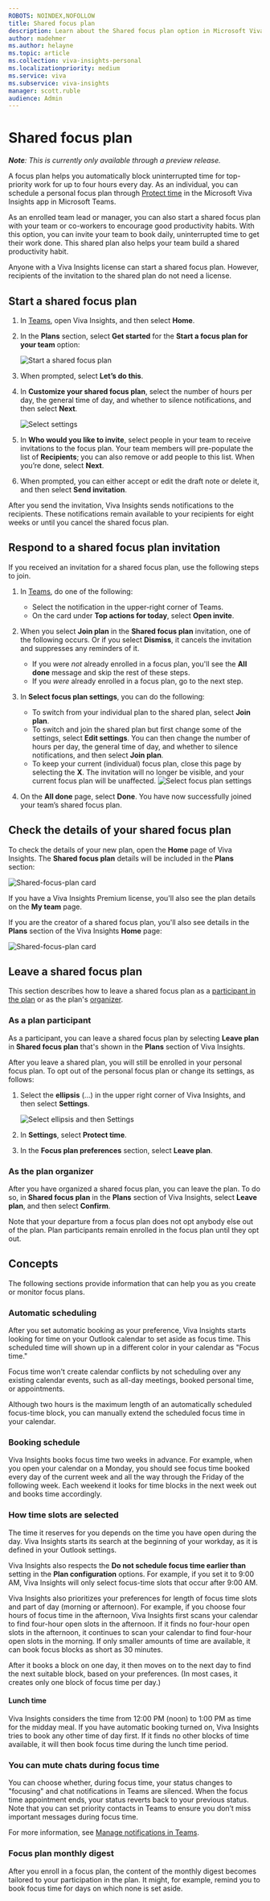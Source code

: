 ```yaml
---
ROBOTS: NOINDEX,NOFOLLOW
title: Shared focus plan
description: Learn about the Shared focus plan option in Microsoft Viva Insights in Teams
author: madehmer
ms.author: helayne
ms.topic: article
ms.collection: viva-insights-personal
ms.localizationpriority: medium 
ms.service: viva
ms.subservice: viva-insights
manager: scott.ruble
audience: Admin
---
```


# Shared focus plan

_**Note**: This is currently only available through a preview release._

A focus plan helps you automatically block uninterrupted time for top-priority work for up to four hours every day. As an individual, you can schedule a personal focus plan through [Protect time](../personal/teams/viva-insights-protect-time.md) in the Microsoft Viva Insights app in Microsoft Teams.

As an enrolled team lead or manager, you can also start a shared focus plan with your team or co-workers to encourage good productivity habits. With this option, you can invite your team to book daily, uninterrupted time to get their work done. This shared plan also helps your team build a shared productivity habit.

Anyone with a Viva Insights license can start a shared focus plan. However, recipients of the invitation to the shared plan do not need a license.

## Start a shared focus plan

1. In [Teams](https://teams.microsoft.com), open Viva Insights, and then select **Home**.
2. In the **Plans** section, select **Get started** for the **Start a focus plan for your team** option:

   ![Start a shared focus plan](../Images/mya/use/page-showing-plans-row-2.png)

3. When prompted, select **Let’s do this**.
4. In **Customize your shared focus plan**, select the number of hours per day, the general time of day, and whether to silence notifications, and then select **Next**.

   ![Select settings](../Images/mya/use/select-settings.png)

5. In **Who would you like to invite**, select people in your team to receive invitations to the focus plan. Your team members will pre-populate the list of **Recipients**; you can also remove or add people to this list. When you’re done, select **Next**.
6. When prompted, you can either accept or edit the draft note or delete it, and then select **Send invitation**.

After you send the invitation, Viva Insights sends notifications to the recipients. These notifications remain available to your recipients for eight weeks or until you cancel the shared focus plan.

## Respond to a shared focus plan invitation

If you received an invitation for a shared focus plan, use the following steps to join.

1. In [Teams](https://teams.microsoft.com), do one of the following:

   * Select the notification in the upper-right corner of Teams.
   * On the card under **Top actions for today**, select **Open invite**.

2. When you select **Join plan** in the **Shared focus plan** invitation, one of the following occurs. Or if you select **Dismiss**, it cancels the invitation and suppresses any reminders of it.

   * If you were _not_ already enrolled in a focus plan, you'll see the **All done** message and skip the rest of these steps.
   * If you _were_ already enrolled in a focus plan, go to the next step.

3. In **Select focus plan settings**, you can do the following: 

   * To switch from your individual plan to the shared plan, select **Join plan**.
   * To switch and join the shared plan but first change some of the settings, select **Edit settings**. You can then change the number of hours per day, the general time of day, and whether to silence notifications, and then select **Join plan**.
   * To keep your current (individual) focus plan, close this page by selecting the **X**. The invitation will no longer be visible, and your current focus plan will be unaffected.
     ![Select focus plan settings](../Images/mya/use/select-focus-plan-settings.png)

4. On the **All done** page, select **Done**. You have now successfully joined your team’s shared focus plan.

## Check the details of your shared focus plan

To check the details of your new plan, open the **Home** page of Viva Insights. The **Shared focus plan** details will be included in the **Plans** section:

   ![Shared-focus-plan card](../Images/mya/use/shared-focus-plan-card.png)

If you have a Viva Insights Premium license, you'll also see the plan details on the **My team** page.

If you are the creator of a shared focus plan, you'll also see details in the **Plans** section of the Viva Insights **Home** page:

   ![Shared-focus-plan card](../Images/mya/use/your-shared-focus-plan.png)

## Leave a shared focus plan

This section describes how to leave a shared focus plan as a [participant in the plan](#as-a-plan-participant) or as the plan's [organizer](#as-the-plan-organizer).

### As a plan participant

As a participant, you can leave a shared focus plan by selecting **Leave plan** in  **Shared focus plan** that's shown in the **Plans** section of Viva Insights.  

After you leave a shared plan, you will still be enrolled in your personal focus plan. To opt out of the personal focus plan or change its settings, as follows:

1. Select the **ellipsis** (…) in the upper right corner of Viva Insights, and then select **Settings**.

   ![Select ellipsis and then Settings](../Images/mya/use/ellipsis-settings.png)

2. In **Settings**, select **Protect time**.
3. In the **Focus plan preferences** section, select **Leave plan**.

### As the plan organizer

After you have organized a shared focus plan, you can leave the plan. To do so, in  **Shared focus plan** in the **Plans** section of Viva Insights, select **Leave plan**, and then select **Confirm**.

Note that your departure from a focus plan does not opt anybody else out of the plan. Plan participants remain enrolled in the focus plan until they opt out.

## Concepts

The following sections provide information that can help you as you create or monitor focus plans.

### Automatic scheduling

After you set automatic booking as your preference, Viva Insights starts looking for time on your Outlook calendar to set aside as focus time. This scheduled time will shown up in a different color in your calendar as "Focus time."

Focus time won't create calendar conflicts by not scheduling over any existing calendar events, such as all-day meetings, booked personal time, or appointments.

Although two hours is the maximum length of an automatically scheduled focus-time block, you can manually extend the scheduled focus time in your calendar.

### Booking schedule

Viva Insights books focus time two weeks in advance. For example, when you open your calendar on a Monday, you should see focus time booked every day of the current week and all the way through the Friday of the following week. Each weekend it looks for time blocks in the next week out and books time accordingly. 

### How time slots are selected

The time it reserves for you depends on the time you have open during the day. Viva Insights starts its search at the beginning of your workday, as it is defined in your Outlook settings.

Viva Insights also respects the **Do not schedule focus time earlier than** setting in the **Plan configuration** options. For example, if you set it to 9:00 AM, Viva Insights will only select focus-time slots that occur after 9:00 AM.  

Viva Insights also prioritizes your preferences for length of focus time slots and part of day (morning or afternoon). For example, if you choose four hours of focus time in the afternoon, Viva Insights first scans your calendar to find four-hour open slots in the afternoon. If it finds no four-hour open slots in the afternoon, it continues to scan your calendar to find four-hour open slots in the morning. If only smaller amounts of time are available, it can book focus blocks as short as 30 minutes.

After it books a block on one day, it then moves on to the next day to find the next suitable block, based on your preferences. (In most cases, it creates only one block of focus time per day.)

#### Lunch time

Viva Insights considers the time from 12:00 PM (noon) to 1:00 PM as time for the midday meal. If you have automatic booking turned on, Viva Insights tries to book any other time of day first. If it finds no other blocks of time available, it will then book focus time during the lunch time period.

### You can mute chats during focus time  

You can choose whether, during focus time, your status changes to "focusing" and chat notifications in Teams are silenced. When the focus time appointment ends, your status reverts back to your previous status. Note that you can set priority contacts in Teams to ensure you don’t miss important messages during focus time.

For more information, see [Manage notifications in Teams](https://support.office.com/article/manage-notifications-in-teams-1cc31834-5fe5-412b-8edb-43fecc78413d).

### Focus plan monthly digest

After you enroll in a focus plan, the content of the monthly digest becomes tailored to your participation in the plan. It might, for example, remind you to book focus time for days on which none is set aside.
